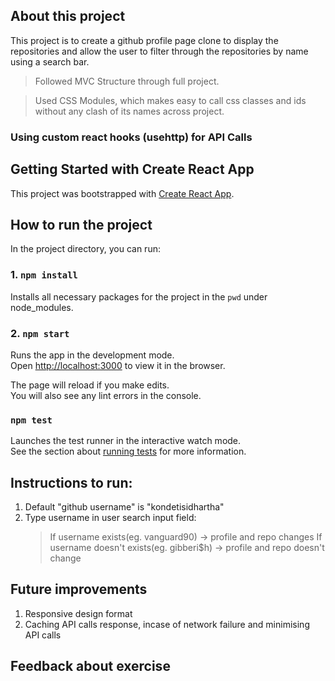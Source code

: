 ## About this project

This project is to create a github profile page clone to display the repositories and allow the user to filter through the repositories by name using a search bar.

> Followed MVC Structure through full project.

> Used CSS Modules, which makes easy to call css classes and ids without any clash of its names across project.

### Using custom react hooks (usehttp) for API Calls

## Getting Started with Create React App

This project was bootstrapped with [Create React App](https://github.com/facebook/create-react-app).

## How to run the project

In the project directory, you can run:

### 1. `npm install`

Installs all necessary packages for the project in the `pwd` under node_modules.

### 2. `npm start`

Runs the app in the development mode.\
Open [http://localhost:3000](http://localhost:3000) to view it in the browser.

The page will reload if you make edits.\
You will also see any lint errors in the console.

### `npm test`

Launches the test runner in the interactive watch mode.\
See the section about [running tests](https://facebook.github.io/create-react-app/docs/running-tests)
for more information.

## Instructions to run:

1. Default "github username" is "kondetisidhartha"
2. Type username in user search input field:
   > If username exists(eg. vanguard90) -> profile and repo changes
   > If username doesn't exists(eg. gibberi$h) -> profile and repo doesn't change

## Future improvements

1. Responsive design format
2. Caching API calls response, incase of network failure and minimising API calls

## Feedback about exercise
